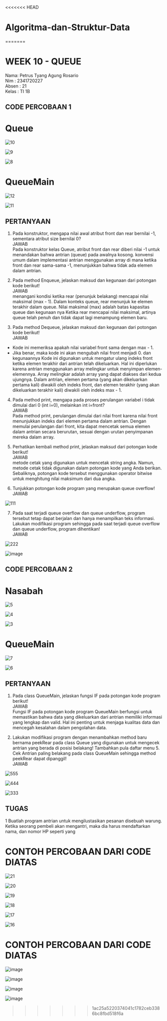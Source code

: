 <<<<<<< HEAD
# Algoritma-dan-Struktur-Data
=======
# WEEK 10 - QUEUE
Nama: Petrus Tyang Agung Rosario<br>
Nim : 2341720227 <br>
Absen : 21<br>
Kelas : TI 1B

## CODE PERCOBAAN 1

# Queue

![10](https://github.com/petrusthelastking/Algoritma-dan-Struktur-data/assets/143620112/20c9d971-e495-49ef-866b-1ba63b9bcfb8)



![9](https://github.com/petrusthelastking/Algoritma-dan-Struktur-data/assets/143620112/9e5b54a3-22b0-40f7-a90d-4e1898c940a5)



![8](https://github.com/petrusthelastking/Algoritma-dan-Struktur-data/assets/143620112/2297ccd6-84ed-4eb0-95e8-555ce19a6d1a)


# QueueMain

![12](https://github.com/petrusthelastking/Algoritma-dan-Struktur-data/assets/143620112/6f9c2f70-591c-42b8-b89d-b698d556a2af)



![11](https://github.com/petrusthelastking/Algoritma-dan-Struktur-data/assets/143620112/fd107be6-71c1-4cff-90e3-85186b8b3480)



## PERTANYAAN
1. Pada konstruktor, mengapa nilai awal atribut front dan rear bernilai -1, sementara atribut size
bernilai 0?<br>
JAWAB<br>
Pada konstruktor kelas Queue, atribut front dan rear diberi nilai -1 untuk menandakan bahwa antrian (queue) pada awalnya kosong. konvensi umum dalam implementasi antrian menggunakan array di mana ketika front dan rear sama-sama -1, menunjukkan bahwa tidak ada elemen dalam antrian.

2. Pada method Enqueue, jelaskan maksud dan kegunaan dari potongan kode berikut!<br>
JAWAB<br>
menangani kondisi ketika rear (penunjuk belakang) mencapai nilai maksimal (max - 1). Dalam konteks queue, rear menunjuk ke elemen terakhir dalam queue. Nilai maksimal (max) adalah batas kapasitas queue dan kegunaan nya Ketika rear mencapai nilai maksimal, artinya queue telah penuh dan tidak dapat lagi menampung elemen baru.

3. Pada method Dequeue, jelaskan maksud dan kegunaan dari potongan kode berikut!<br>
JAWAB<br>
- Kode ini memeriksa apakah nilai variabel front sama dengan max - 1.
- Jika benar, maka kode ini akan mengubah nilai front menjadi 0.
dan kegunaannya
Kode ini digunakan untuk mengatur ulang indeks front ketika elemen terakhir dari antrian telah dikeluarkan.
Hal ini diperlukan karena antrian menggunakan array melingkar untuk menyimpan elemen-elemennya.
Array melingkar adalah array yang dapat diakses dari kedua ujungnya.
Dalam antrian, elemen pertama (yang akan dikeluarkan pertama kali) diwakili oleh indeks front, dan elemen terakhir (yang akan dikeluarkan terakhir kali) diwakili oleh indeks max - 1.

4. Pada method print, mengapa pada proses perulangan variabel i tidak dimulai dari 0 (int i=0),
melainkan int i=front?<br>
JAWAB<br>
Pada method print, perulangan dimulai dari nilai front karena nilai front menunjukkan indeks dari elemen pertama dalam antrian. Dengan memulai perulangan dari front, kita dapat mencetak semua elemen dalam antrian secara berurutan, sesuai dengan urutan penyimpanan mereka dalam array.
5. Perhatikan kembali method print, jelaskan maksud dari potongan kode berikut!<br>
JAWAB<br>
metode cetak yang digunakan untuk mencetak string angka. Namun, metode cetak tidak digunakan dalam potongan kode yang Anda berikan. Sebaliknya, potongan kode tersebut menggunakan operator bitwise untuk menghitung nilai maksimum dari dua angka.

6. Tunjukkan potongan kode program yang merupakan queue overflow!<br>
JAWAB<br>

![111](https://github.com/petrusthelastking/Algoritma-dan-Struktur-data/assets/143620112/38a6f17c-2470-40ee-9326-5e500d67c82e)


7. Pada saat terjadi queue overflow dan queue underflow, program tersebut tetap dapat berjalan
dan hanya menampilkan teks informasi. Lakukan modifikasi program sehingga pada saat terjadi
queue overflow dan queue underflow, program dihentikan!<br>
JAWAB<br>

![222](https://github.com/petrusthelastking/Algoritma-dan-Struktur-data/assets/143620112/580b9482-92e6-4518-9ec2-34772151c616)


![image](https://github.com/petrusthelastking/Algoritma-dan-Struktur-data/assets/143620112/ce3320f7-dda9-43a3-9fae-d38b27b1edfe)



## CODE PERCOBAAN 2

# Nasabah

![5](https://github.com/petrusthelastking/Algoritma-dan-Struktur-data/assets/143620112/cf134d0f-28bf-4788-a815-6d3fdafc104f)



![4](https://github.com/petrusthelastking/Algoritma-dan-Struktur-data/assets/143620112/8f81c3e7-56c6-446a-aaca-034c7874a3c8)



![3](https://github.com/petrusthelastking/Algoritma-dan-Struktur-data/assets/143620112/64a7e138-7147-4cd4-890c-981b80bf165a)


# QueueMain

![7](https://github.com/petrusthelastking/Algoritma-dan-Struktur-data/assets/143620112/84f64cd4-4614-4d63-849d-bd5bf1f52ea0)



![6](https://github.com/petrusthelastking/Algoritma-dan-Struktur-data/assets/143620112/23c5e45f-321a-4f06-8856-e7a681311be5)



## PERTANYAAN

1. Pada class QueueMain, jelaskan fungsi IF pada potongan kode program berikut!<br>
JAWAB<br>
Fungsi IF pada potongan kode program QueueMain berfungsi untuk memastikan bahwa data yang dikeluarkan dari antrian memiliki informasi yang lengkap dan valid. Hal ini penting untuk menjaga kualitas data dan mencegah kesalahan dalam pengolahan data.

2. Lakukan modifikasi program dengan menambahkan method baru bernama peekRear pada class
Queue yang digunakan untuk mengecek antrian yang berada di posisi belakang! Tambahkan pula
daftar menu 5. Cek Antrian paling belakang pada class QueueMain sehingga method peekRear
dapat dipanggil!<br>
JAWAB<br>

![555](https://github.com/petrusthelastking/Algoritma-dan-Struktur-data/assets/143620112/f2db6a32-0c98-49ce-9158-15a668fd773b)



![444](https://github.com/petrusthelastking/Algoritma-dan-Struktur-data/assets/143620112/f0f6a42a-4b63-4280-a9d1-c5e731f7593e)



![333](https://github.com/petrusthelastking/Algoritma-dan-Struktur-data/assets/143620112/b55bde07-624c-4337-ab9c-b2cf9df4ecb8)


## TUGAS

1 Buatlah program antrian untuk mengilustasikan pesanan disebuah warung. Ketika seorang
pembeli akan mengantri, maka dia harus mendaftarkan nama, dan nomor HP seperti yang<br>

# CONTOH PERCOBAAN DARI CODE DIATAS

![21](https://github.com/petrusthelastking/Algoritma-dan-Struktur-data/assets/143620112/133d9876-acdc-4f6a-86d2-22197a7a91a1)



![20](https://github.com/petrusthelastking/Algoritma-dan-Struktur-data/assets/143620112/a29ec2a1-766e-4985-bdff-940198760888)



![19](https://github.com/petrusthelastking/Algoritma-dan-Struktur-data/assets/143620112/5b7c8e27-9e11-41c4-9f57-96e30459a511)



![18](https://github.com/petrusthelastking/Algoritma-dan-Struktur-data/assets/143620112/78707dad-3127-4484-a12e-29ea9ad80632)



![17](https://github.com/petrusthelastking/Algoritma-dan-Struktur-data/assets/143620112/a107efcf-4246-4220-a0e7-53381371d266)



![16](https://github.com/petrusthelastking/Algoritma-dan-Struktur-data/assets/143620112/0bef1a68-c284-4628-9f33-68daafe7cf34)



# CONTOH PERCOBAAN DARI CODE DIATAS

![image](https://github.com/petrusthelastking/Algoritma-dan-Struktur-data/assets/143620112/37473125-ed2a-465f-88bc-e0d24c45b1fa)



![image](https://github.com/petrusthelastking/Algoritma-dan-Struktur-data/assets/143620112/0c83e101-e393-4539-8074-26e781c61f2d)



![image](https://github.com/petrusthelastking/Algoritma-dan-Struktur-data/assets/143620112/23261948-29c6-4147-abaf-82e512a81a64)



![image](https://github.com/petrusthelastking/Algoritma-dan-Struktur-data/assets/143620112/b9029a20-2b84-4720-84f0-ab7006fcb580)
>>>>>>> 1ac25a5220374041c1782ceb3386bc8fbd518f6a
